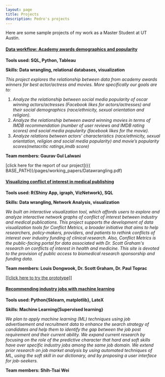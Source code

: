 ```yaml
---
layout: page
title: Projects
description: Pedro's projects
---
```


Here are some sample projects of my work as a Master Student at UT Austin.

#### <u>Data workflow: Academy awards demographics and popularity</u>
<b>Tools used: SQL, Python, Tableau</b>

<b>Skills: Data wrangling, relational databases, visualization</b>

<i>This project explores the relationship between data from academy awards winners for best actor/actress and movies. More specifically our goals are to:</i>
1. <i>Analyze the relationship between social media popularity of oscar winning actors/actresses (Facebook likes for actors/actresses) and their social demographics (race/ethnicity, sexual orientation and religion).</i>
2. <i>Analyze the relationship between award winning movies in terms of IMDB recommendation (number of user reviews and IMDB rating scores) and social media popularity (facebook likes for the movie).</i>
3. <i>Analyze relations between actors’ characteristics (race/ethnicity, sexual orientation, religion and social media popularity) and movie’s popularity scores(metacritic ratings,imdb score)</i>

<b>Team members: Gaurav Gul Lalwani </b>

[click here for the report of our project]({{ BASE_PATH}}/pages/working_papers/Datawrangling.pdf)

#### <u>Visualizing conflict of interest in medical publishing</u>
<b>Tools used: R{Shiny App, igraph, VizNetwork}, SQL</b>

<b>Skills: Data wrangling, Network Analysis, visualization</b>

<i>We built an interactive visualization tool, which affords users to explore and analyze interactive network graphs of conflict of interest between industry and medical publications.</i>
<i>This project supports the development of data visualization tools for Conflict Metrics, a broader initiative that aims to help researchers, policy-makers, providers, and patients to rethink conflicts of interest over industry funding of clinical research. Also, Conflict Metrics is the public-facing portal for data associated with Dr. Scott Graham's research on conflicts of interest in health and medicine. This site is devoted to the provision of public access to biomedical research sponsorship and funding data.</i>

<b>Team members: Louis Dongwook, Dr. Scott Graham, Dr. Paul Toprac </b>

[<a href="http://129.114.17.166/visnetwork/">[click here to try the prototype]</a>]


#### <u>Recommending industry jobs with machine learning</u>
<b> Tools used: Python{Sklearn, matplotlib}, LateX </b>

<b>Skills: Machine Learning{Supervised learning} </b>

<i>We plan to apply machine learning (ML) techniques using job advertisement and recruitment data to enhance the search strategy of candidates and help them to identify the gap between the job post requirement and their current ability. We expand current research by focusing on the role of the predictive character that hard and soft skills have over specific industry jobs among the same job domain. We extend prior research on job market analysis by using automated techniques of ML, using the soft skill in our dictionary, and by proposing a user interface for job-seekers.</i>

<b>Team members: Shih-Tsai Wei </b>


<!-- Note: this is how to write a comment in HTML. Everything in here won't show up on your webpage.-->

<!--
To increase the size of the title, use fewer # in front of the paper title.
To decrease the size of the title, use more #.
To remove the italics, remove the * before and after the description
To remove the underline from the title, remove the <u> tags (<u> and </u>)
-->
